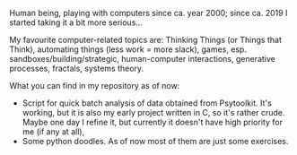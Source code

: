 Human being, playing with computers since ca. year 2000;
since ca. 2019 I started taking it a bit more serious...

My favourite computer-related topics are: 
    Thinking Things (or Things that Think),
    automating things (less work = more slack),
    games, esp. sandboxes/building/strategic,
    human-computer interactions, 
    generative processes, fractals,
    systems theory.

What you can find in my repository as of now:
- Script for quick batch analysis of data obtained from Psytoolkit. It's working, but it is also my early project written in C, so it's rather crude. Maybe one day I refine it, but currently it doesn't have high priority for me (if any at all),
- Some python doodles. As of now most of them are just some exercises.
